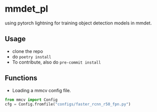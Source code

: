 # mmdet_pl
using pytorch lightning for training object detection models in mmdet. 

## Usage
- clone the repo
- do `poetry install` 
- To contribute, also do `pre-commit install` 

## Functions 
- Loading a mmcv config file.
```python
from mmcv import Config 
cfg = Config.fromfile("configs/faster_rcnn_r50_fpn.py")
```